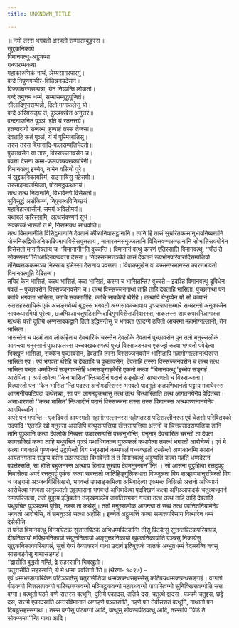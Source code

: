 ```yaml
---
title: UNKNOWN_TITLE

---
```

॥ नमो तस्स भगवतो अरहतो सम्मासम्बुद्धस्स॥  
खुद्दकनिकाये  
विमानवत्थु-अट्ठकथा  
गन्थारम्भकथा  
महाकारुणिकं नाथं, ञेय्यसागरपारगुं।  
वन्दे निपुणगम्भीर-विचित्रनयदेसनं॥  
विज्जाचरणसम्पन्ना, येन निय्यन्ति लोकतो।  
वन्दे तमुत्तमं धम्मं, सम्मासम्बुद्धपूजितं॥  
सीलादिगुणसम्पन्नो, ठितो मग्गफलेसु यो।  
वन्दे अरियसङ्घं तं, पुञ्ञक्खेत्तं अनुत्तरं॥  
वन्दनाजनितं पुञ्ञं, इति यं रतनत्तये।  
हतन्तरायो सब्बत्थ, हुत्वाहं तस्स तेजसा॥  
देवताहि कतं पुञ्ञं, यं यं पुरिमजातिसु।  
तस्स तस्स विमानादि-फलसम्पत्तिभेदतो॥  
पुच्छावसेन या तासं, विस्सज्जनवसेन च।  
पवत्ता देसना कम्म-फलपच्चक्खकारिनी॥  
विमानवत्थु इच्चेव, नामेन वसिनो पुरे।  
यं खुद्दकनिकायस्मिं, सङ्गायिंसु महेसयो॥  
तस्साहमवलम्बित्वा, पोराणट्ठकथानयं।  
तत्थ तत्थ निदानानि, विभावेन्तो विसेसतो॥  
सुविसुद्धं असंकिण्णं, निपुणत्थविनिच्छयं।  
महाविहारवासीनं, समयं अविलोमयं॥  
यथाबलं करिस्सामि, अत्थसंवण्णनं सुभं।  
सक्कच्चं भासतो तं मे, निसामयथ साधवोति॥  
तत्थ विमानानीति विसिट्ठमानानि देवतानं कीळानिवासट्ठानानि। तानि हि तासं सुचरितकम्मानुभावनिब्बत्तानि योजनिकद्वियोजनिकादिपमाणविसेसयुत्तताय , नानारतनसमुज्जलानि विचित्तवण्णसण्ठानानि सोभातिसययोगेन विसेसतो माननीयताय च ‘‘विमानानी’’ति वुच्चन्ति। विमानानं वत्थु कारणं एतिस्साति विमानवत्थु, ‘‘पीठं ते सोवण्णमय’’न्तिआदिनयप्पवत्ता देसना। निदस्सनमत्तञ्चेतं तासं देवतानं रूपभोगपरिवारादिसम्पत्तियो तंनिब्बत्तककम्मञ्च निस्साय इमिस्सा देसनाय पवत्तत्ता। विपाकमुखेन वा कम्मन्तरमानस्स कारणभावतो विमानवत्थूति वेदितब्बं।  
तयिदं केन भासितं, कत्थ भासितं, कदा भासितं, कस्मा च भासितन्ति? वुच्चते – इदञ्हि विमानवत्थु दुविधेन पवत्तं – पुच्छावसेन विस्सज्जनवसेन च। तत्थ विस्सज्जनगाथा ताहि ताहि देवताहि भासिता, पुच्छागाथा पन काचि भगवता भासिता, काचि सक्कादीहि, काचि सावकेहि थेरेहि। तत्थापि येभुय्येन यो सो कप्पानं सतसहस्साधिकं एकं असङ्ख्येय्यं बुद्धस्स भगवतो अग्गसावकभावाय पुञ्ञञाणसम्भारे सम्भरन्तो अनुक्कमेन सावकपारमियो पूरेत्वा, छळभिञ्ञाचतुपटिसम्भिदादिगुणविसेसपरिवारस्स, सकलस्स सावकपारमिञाणस्स मत्थकं पत्तो दुतिये अग्गसावकट्ठाने ठितो इद्धिमन्तेसु च भगवता एतदग्गे ठपितो आयस्मा महामोग्गल्लानो, तेन भासिता।  
भासन्तेन च पठमं ताव लोकहिताय देवचारिकं चरन्तेन देवलोके देवतानं पुच्छावसेन पुन ततो मनुस्सलोकं आगन्त्वा मनुस्सानं पुञ्ञफलस्स पच्चक्खकरणत्थं पुच्छं विस्सज्जनञ्च एकज्झं कत्वा भगवतो पवेदेत्वा भिक्खूनं भासिता, सक्केन पुच्छावसेन, देवताहि तस्स विस्सज्जनवसेन भासितापि महामोग्गल्लानत्थेरस्स भासिता एव। एवं भगवता थेरेहि च देवताहि च पुच्छावसेन, देवताहि तस्सा विस्सज्जनवसेन च तत्थ तत्थ भासिता पच्छा धम्मविनयं सङ्गायन्तेहि धम्मसङ्गाहकेहि एकतो कत्वा ‘‘विमानवत्थु’’इच्चेव सङ्गहं आरोपिता। अयं तावेत्थ ‘‘केन भासित’’न्तिआदीनं पदानं सङ्खेपतो साधारणतो च विस्सज्जना।  
वित्थारतो पन ‘‘केन भासित’’न्ति पदस्स अनोमदस्सिस्स भगवतो पादमूले कतपणिधानतो पट्ठाय महाथेरस्स आगमनीयपटिपदा कथेतब्बा, सा पन आगमट्ठकथासु तत्थ तत्थ वित्थारिताति तत्थ आगतनयेनेव वेदितब्बा। असाधारणतो ‘‘कत्थ भासित’’न्तिआदीनं पदानं विस्सज्जना तस्स तस्स विमानस्स अत्थवण्णनानयेनेव आगमिस्सति।  
अपरे पन भणन्ति – एकदिवसं आयस्मतो महामोग्गल्लानस्स रहोगतस्स पटिसल्लीनस्स एवं चेतसो परिवितक्को उदपादि ‘‘एतरहि खो मनुस्सा असतिपि वत्थुसम्पत्तिया खेत्तसम्पत्तिया अत्तनो च चित्तपसादसम्पत्तिया तानि तानि पुञ्ञानि कत्वा देवलोके निब्बत्ता उळारसम्पत्तिं पच्चनुभोन्ति, यंनूनाहं देवचारिकं चरन्तो ता देवता कायसक्खिं कत्वा ताहि यथूपचितं पुञ्ञं यथाधिगतञ्च पुञ्ञफलं कथापेत्वा तमत्थं भगवतो आरोचेय्यं। एवं मे सत्था गगनतले पुण्णचन्दं उट्ठापेन्तो विय मनुस्सानं कम्मफलं पच्चक्खतो दस्सेन्तो अप्पकानम्पि कारानं आयतनगताय सद्धाय वसेन उळारफलतं विभावेन्तो तं तं विमानवत्थुं अट्ठुप्पत्तिं कत्वा महतिं धम्मदेसनं पवत्तेस्सति, सा होति बहुजनस्स अत्थाय हिताय सुखाय देवमनुस्सान’’न्ति । सो आसना वुट्ठहित्वा रत्तदुपट्टं निवासेत्वा अपरं रत्तदुपट्टं एकंसं कत्वा समन्ततो जातिहिङ्गुलिकधारा विज्जुलता विय सञ्झापभानुरञ्जितो विय च जङ्गमो अञ्जनगिरिसिखरो, भगवन्तं उपसङ्कमित्वा अभिवादेत्वा एकमन्तं निसिन्नो अत्तनो अधिप्पायं आरोचेत्वा भगवता अनुञ्ञातो उट्ठायासना भगवन्तं अभिवादेत्वा पदक्खिणं कत्वा अभिञ्ञापादकं चतुत्थज्झानं समापज्जित्वा, ततो वुट्ठाय इद्धिबलेन तङ्खणञ्ञेव तावतिंसभवनं गन्त्वा तत्थ तत्थ ताहि ताहि देवताहि यथूपचितं पुञ्ञकम्मं पुच्छि, तस्स ता कथेसुं। ततो मनुस्सलोकं आगन्त्वा तं सब्बं तत्थ पवत्तितनियामेनेव भगवतो आरोचेसि, तं समनुञ्ञो सत्था अहोसि। इच्चेतं अट्ठुप्पत्तिं कत्वा सम्पत्तपरिसाय वित्थारेन धम्मं देसेसीति।  
तं पनेतं विमानवत्थु विनयपिटकं सुत्तन्तपिटकं अभिधम्मपिटकन्ति तीसु पिटकेसु सुत्तन्तपिटकपरियापन्नं, दीघनिकायो मज्झिमनिकायो संयुत्तनिकायो अङ्गुत्तरनिकायो खुद्दकनिकायोति पञ्चसु निकायेसु खुद्दकनिकायपरियापन्नं, सुत्तं गेय्यं वेय्याकरणं गाथा उदानं इतिवुत्तकं जातकं अब्भुतधम्मं वेदल्लन्ति नवसु सासनङ्गेसु गाथासङ्गहं।  
‘‘द्वासीति बुद्धतो गण्हिं, द्वे सहस्सानि भिक्खुतो।  
चतुरासीति सहस्सानि, ये मे धम्मा पवत्तिनो’’ति॥ (थेरगा॰ १०२७) –  
एवं धम्मभण्डागारिकेन पटिञ्ञातेसु चतुरासीतिया धम्मक्खन्धसहस्सेसु कतिपयधम्मक्खन्धसङ्गहं। वग्गतो पीठवग्गो चित्तलतावग्गो पारिच्छत्तकवग्गो मञ्जिट्ठकवग्गो महारथवग्गो पायासिवग्गो सुनिक्खित्तवग्गोति सत्त वग्गा। वत्थुतो पठमे वग्गे सत्तरस वत्थूनि, दुतिये एकादस, ततिये दस, चतुत्थे द्वादस , पञ्चमे चतुद्दस, छट्ठे दस, सत्तमे एकादसाति अन्तरविमानानं अग्गहणे पञ्चासीति, गहणे पन तेवीससतं वत्थूनि, गाथातो पन दियड्ढसहस्सगाथा। तस्स वग्गेसु पीठवग्गो आदि, वत्थूसु सोवण्णपीठवत्थु आदि, तस्सापि ‘‘पीठं ते सोवण्णमय’’न्ति गाथा आदि।  